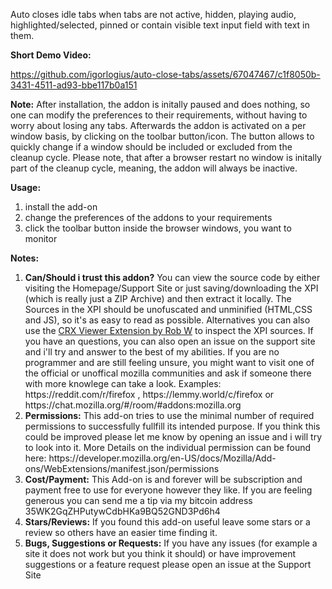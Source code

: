 Auto closes idle tabs when tabs are not active, hidden, playing audio,
highlighted/selected, pinned or contain visible text input field with text in
them.

<b>Short Demo Video: </b>

https://github.com/igorlogius/auto-close-tabs/assets/67047467/c1f8050b-3431-4511-ad93-bbe117b0a151

<b>Note:</b>
After installation, the addon is initally paused and does nothing, so one can
modify the preferences to their requirements, without having to worry about
losing any tabs. Afterwards the addon is activated on a per window basis, by
clicking on the toolbar button/icon. The button allows to quickly change if a
window should be included or excluded from the cleanup cycle. Please note, that
after a browser restart no window is initally part of the cleanup cycle,
meaning, the addon will always be inactive.

<b>Usage:</b>
<ol>
  <li>install the add-on</li>
  <li>change the preferences of the addons to your requirements</li>
  <li>
    click the toolbar button inside the browser windows, you want to monitor
  </li>
</ol>

<b>Notes:</b>
<ol>
    <li><b>Can/Should  i trust this addon?</b>
        You can view the source code by either visiting the Homepage/Support Site or just saving/downloading the XPI (which is really just a ZIP Archive) and then extract it locally. The Sources in the XPI should be unofuscated and unminified (HTML,CSS and JS), so it's as easy to read as possible. Alternatives you can also use the <a href="https://addons.mozilla.org/en-US/firefox/addon/crxviewer/">CRX Viewer Extension by Rob W</a> to inspect the XPI sources. If you have an questions, you can also open an issue on the support site and i'll try and answer to the best of my abilities.
        If you are no programmer and are still feeling unsure, you might want to visit one of the official or unoffical mozilla communities and ask if someone there with more knowlege can take a look. Examples: https://reddit.com/r/firefox , https://lemmy.world/c/firefox or https://chat.mozilla.org/#/room/#addons:mozilla.org
    </li>
    <li><b>Permissions:</b>
        This add-on tries to use the minimal number of required permissions to successfully fullfill its intended purpose.
        If you think this could be improved please let me know by opening an issue and i will try to look into it.
        More Details on the individual permission can be found here: https://developer.mozilla.org/en-US/docs/Mozilla/Add-ons/WebExtensions/manifest.json/permissions
    </li>
    <li><b>Cost/Payment:</b>
        This Add-on is and forever will be subscription and payment free to use for everyone however they like.
        If you are feeling generous you can send me a tip via my bitcoin address 35WK2GqZHPutywCdbHKa9BQ52GND3Pd6h4
    </li>
    <li><b>Stars/Reviews:</b>
        If you found this add-on useful leave some stars or a review so others have an  easier time finding it.
    </li>
    <li><b>Bugs, Suggestions or Requests:</b>
        If you have any issues (for example a site it does not work but you think it should) or have improvement suggestions or a feature request please open an issue at the Support Site
    </li>
</ol>

